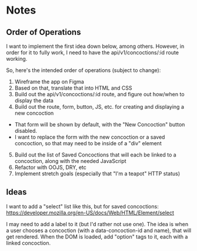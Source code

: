 # Notes

## Order of Operations
I want to implement the first idea down below, among others. However, in order for it to fully work, I need to have the api/v1/concoctions/:id route working.

So, here's the intended order of operations (subject to change):
1. Wireframe the app on Figma
2. Based on that, translate that into HTML and CSS
3. Build out the api/v1/concoctions/:id route, and figure out how/when to display the data
4. Build out the route, form, button, JS, etc. for creating and displaying a new concoction
  * That form will be shown by default, with the "New Concoction" button disabled.
  * I want to replace the form with the new concoction or a saved concoction, so that may need to be inside of a "div" element
5. Build out the list of Saved Concoctions that will each be linked to a concoction, along with the needed JavaScript
6. Refactor with OOJS, DRY, etc
7. Implement stretch goals (especially that "I'm a teapot" HTTP status)

## Ideas
I want to add a "select" list like this, but for saved concoctions:
https://developer.mozilla.org/en-US/docs/Web/HTML/Element/select

I may need to add a label to it (but I'd rather not use one).
The idea is when a user chooses a concoction (with a data-concoction-id and name), that will get rendered.
When the DOM is loaded, add "option" tags to it, each with a linked concoction.